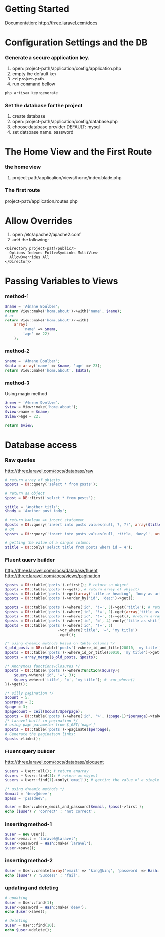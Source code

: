 # Getting Started
Documentation: http://three.laravel.com/docs

# Configuration Settings and the DB
### Generate a secure application key.
1. open: project-path/application/config/application.php
2. empty the default key
3. cd project-path
4. run command bellow 
```
php artisan key:generate
```

### Set the database for the project
1. create database
2. open: project-path/application/config/database.php
3. choose database provider DEFAULT: mysql
4. set database name, password

# The Home View and the First Route
### the home view
1. project-path/application/views/home/index.blade.php

### The first route
project-path/application/routes.php

# Allow Overrides
1. open /etc/apache2/apache2.conf
2. add the following:
```
<Directory project-path/public/>
  Options Indexes FollowSymLinks MultiView
  AllowOverrides All
</Directory>
```

# Passing Variables to Views
### method-1
```php
$name = 'Adnane Boulben';
return View::make('home.about')->with('name', $name);
# or
return View::make('home.about')->with(
	array(
		'name' => $name, 
		'age' => 22)
	);
```

### method-2
```php
$name = 'Adnane Boulben';
$data = array('name' => $name, 'age' => 23);
return View::make('home.about', $data);
```

### method-3
Using magic method
```php
$name = 'Adnane Boulben';
$view = View::make('home.about');
$view->name = $name;
$view->age = 22;

return $view;
```

# Database access
### Raw queries
http://three.laravel.com/docs/database/raw
```php
# return array of objects
$posts = DB::query('select * from posts');
```
```php
# return an object
$post = DB::first('select * from posts');
```
```php
$title = 'Another title';
$body = 'Another post body';

# return boolean => insert statement
$posts = DB::query('insert into posts values(null, ?, ?)', array($title, $body));
# OR
$posts = DB::query('insert into posts values(null, :title, :body)', array($title, $body)); 
```
```php
# getting the value of a single column:
$title = DB::only('select title from posts where id = 4'); 
```

### Fluent query builder
http://three.laravel.com/docs/database/fluent
http://three.laravel.com/docs/views/pagination
```php
$posts = DB::table('posts')->first(); # return an object
$posts = DB::table('posts')->get(); # return array of objects
$posts = DB::table('posts')->get(array('title as heading', 'body as article'));
$posts = DB::table('posts')->order_by('id', 'desc')->get();
```
```php
$posts = DB::table('posts')->where('id', '!=', 1)->get('title'); # return an array of single value posts(titles)
$posts = DB::table('posts')->where('id', '!=', 1)->get(array('title as heading', 'body as article')); #specify columns 
$posts = DB::table('posts')->where('id', '!=', 1)->get(); #return array of objects
$posts = DB::table('posts')->where('id', '=', 4)->only('title as shit'); # getting the value of a single column:
$posts = DB::table('posts')->where('id', '!=', 1)
						->or_where('title', '=', 'my title')
						->get();
```
```php
/* using dynamic methods based on table columns */
$_old_posts = DB::table('posts')->where_id_and_title(20010, 'my title')->get(); # return empty array
$posts = DB::table('posts')->where_id_or_title(20010, 'my title')->get(); # array contains one object
$posts = array_merge($_old_posts, $posts);
```
```php
/* Anonymous functions/Closures */
$posts = DB::table('posts')->where(function($query){
	$query->where('id', '=', 3);
	$query->where('title', '=', 'my title'); # ->or_where()
})->get();
```
```php
/* silly pagination */
$count = 5;
$perpage = 2;
$page = 3;
$pagecount = ceil($count/$perpage);
$posts = DB::table('posts')->where('id', '>', ($page-1)*$perpage)->take(2)->get(); # take() function works as LIMIT statement
/* laravel built-in pagination */
# using page parameter from $_GET['page']
$posts = DB::table('posts')->paginate($perpage); 
# Generate the pagination links:
$posts->links();
```

### Fluent query builder
http://three.laravel.com/docs/database/eloquent
```php
$users = User::all(); # return anarray
$users = User::find(1); # return an object
$users = User::find(1)->only('email'); # getting the value of a single column:
```
```php
/* using dynamic methods */
$email = 'deev@deev';
$pass = 'passdeev';

$user = User::where_email_and_password($email, $pass)->first();
echo ($user) ? 'correct' : 'not correct';
```
### inserting method-1
```php
$user = new User();
$user->email = 'laravel@laravel';
$user->password = Hash::make('laravel');
$user->save();
```
### inserting method-2
```php
$user = User::create(array('email' => 'king@king', 'password' => Hash::make('king')));
echo ($user) ? 'Success' : 'fail';
```
### updating and deleting
```php
# updating
$user = User::find(1);
$user->password = Hash::make('deev');
echo $user->save();

# deleting
$user = User::find(10);
echo $user->delete();
```
